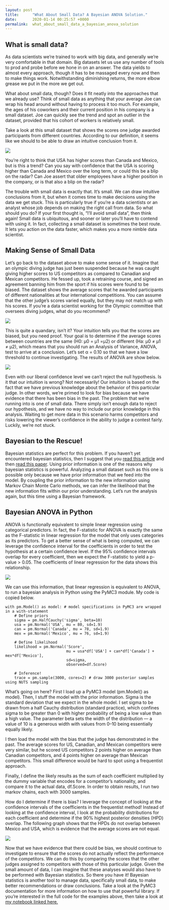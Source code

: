 ```yaml
---
layout: post
title:      "What About Small Data? A Bayesian ANOVA Solution."
date:       2020-01-14 00:25:57 +0000
permalink:  what_about_small_data_a_bayesian_anova_solution
---
```



## What is small data?
As data scientists we’re trained to work with big data, and generally we’re very comfortable in that domain. Big datasets let us use any number of tools to prod and probe before we hone in on an answer. The data yields to almost every approach, though it has to be massaged every now and then to make things work. Notwithstanding diminishing returns, the more elbow grease we put in the more we get out.

What about small data, though? Does it fit neatly into the approaches that we already use? Think of small data as anything that your average Joe can wrap his head around without having to process it too much. For example, the ages of his coworkers and their current position in his company is a small dataset. Joe can quickly see the trend and spot an outlier in the dataset, provided that his cohort of workers is relatively small.

Take a look at this small dataset that shows the scores one judge awarded participants from different countries. According to our definition, it seems like we should to be able to draw an intuitive conclusion from it.

![](https://miro.medium.com/max/154/0*GuFyJD3RrKtNFGyq)

You’re right to think that USA has higher scores than Canada and Mexico, but is this a trend? Can you say with confidence that the USA is scoring higher than Canada and Mexico over the long term, or could this be a blip on the radar? Can Joe assert that older employees have a higher position in the company, or is that also a blip on the radar?

The trouble with small data is exactly that. It’s small. We can draw intuitive conclusions from it, but when it comes time to make decisions using the data we get stuck. This is particularly true if you’re a data scientists or an analyst whose job depends on making the right call from data. So what should you do? If your first thought is, “I’ll avoid small data”, then think again! Small data is ubiquitous, and sooner or later you’ll have to contend with using it. In fact, collecting a small dataset is sometimes the best route. It lets you action on the data faster, which makes you a more nimble data scientist.

## Making Sense of Small Data
Let’s go back to the dataset above to make some sense of it. Imagine that an olympic diving judge has just been suspended because he was caught giving higher scores to US competitors as compared to Canadian and Mexican competitors. He fessed up, took a retraining course, and signed an agreement banning him from the sport if his scores were found to be biased. The dataset shows the average scores that he awarded participants of different nationalities at four international competitions. You can assume that the other judge’s scores varied equally, but they may not match up with his scores. If you’re a data scientist working for the Olympic committee that oversees diving judges, what do you recommend?

![](https://miro.medium.com/max/1024/0*rzaB1wi2Vy7-KYuO)

This is quite a quandary, isn’t it? Your intuition tells you that the scores are biased, but you need proof. Your goal is to determine if the average scores between countries are the same (H0: µ0 = µ1 =µ2) or different (Ha: µ0 ≠ µ1 ≠ µ2), which means that you should run an Analysis of Variance, ANOVA, test to arrive at a conclusion. Let’s set α = 0.10 so that we have a low threshold to continue investigating. The results of ANOVA are show below.

![](https://miro.medium.com/max/431/0*N-PPQaUuM8y72jTu)

Even with our liberal confidence level we can’t reject the null hypothesis. Is it that our intuition is wrong? Not necessarily! Our intuition is based on the fact that we have previous knowledge about the behavior of this particular judge. In other words, we’re primed to look for bias because we have evidence that there has been bias in the past. The problem that we’re running into is one of small data. There simply isn’t enough data to reject our hypothesis, and we have no way to include our prior knowledge in this analysis. Waiting to get more data in this scenario harms competitors and risks lowering the viewer’s confidence in the ability to judge a contest fairly. Luckily, we’re not stuck.

## Bayesian to the Rescue!
Bayesian statistics are perfect for this problem. If you haven’t yet encountered bayesian statistics, then I suggest that you [read this article](https://towardsdatascience.com/bayes-theorem-the-holy-grail-of-data-science-55d93315defb) and then [read this paper](https://www.ncbi.nlm.nih.gov/pmc/articles/PMC4158865/pdf/cdev0085-0842.pdf). Using prior information is one of the reasons why bayesian statistics is powerful. Analyzing a small dataset such as this one is possible only because we have prior information that we feed into the model. By coupling the prior information to the new information using Markov Chain Monte Carlo methods, we can infer the likelihood that the new information fits within our prior understanding. Let’s run the analysis again, but this time using a Bayesian framework.

## Bayesian ANOVA in Python
ANOVA is functionally equivalent to simple linear regression using categorical predictors. In fact, the F-statistic for ANOVA is exactly the same as the F-statistic in linear regression for the model that only uses categories as its predictors. To get a better sense of what is being computed, we can leverage the confidence interval for the coefficients in order to test the hypothesis at a certain confidence level. If the 95% confidence intervals overlap for every coefficient, then we expect the F-statistic to yield a p-value > 0.05. The coefficients of linear regression for the data shows this relationship.

![](https://miro.medium.com/max/507/0*SDF3mIVUPGAPeG7P)

We can use this information, that linear regression is equivalent to ANOVA, to run a bayesian analysis in Python using the PyMC3 module. My code is copied below.

```
with pm.Model() as model: # model specifications in PyMC3 are wrapped in a with-statement
    # Define priors
    sigma = pm.HalfCauchy('sigma', beta=10)
    usa = pm.Normal('USA', mu = 80, sd=1.9)
    can = pm.Normal('Canada', mu = 78, sd=1.9)
    mex = pm.Normal('Mexico', mu = 76, sd=1.9)

    # Define likelihood
    likelihood = pm.Normal('Score', 
                           mu = usa*df['USA'] + can*df['Canada'] + mex*df['Mexico'],
                           sd=sigma, 
                           observed=df.Score)

    # Inference!
    trace = pm.sample(3000, cores=2) # draw 3000 posterior samples using NUTS sampling
```

What’s going on here? First I load up a PyMC3 model (pm.Model() as model). Then, I stuff the model with the prior information. Sigma is the standard deviation that we expect in the whole model. I set sigma to be drawn from a half Cauchy distribution (standard practice), which confines sigma to be greater than 0 with higher probability of being a low value than a high value. The parameter beta sets the width of the distribution — a value of 10 is a generous width with values from 0–10 being essentially equally likely.

I then load the model with the bias that the judge has demonstrated in the past. The average scores for US, Canadian, and Mexican competitors were very similar, but he scored US competitors 2 points higher on average than Canadian competitors, and 4 points higher on average than Mexican competitors. This small difference would be hard to spot using a frequentist approach.

Finally, I define the likely results as the sum of each coefficient multiplied by the dummy variable that encodes for a competitor’s nationality, and compare it to the actual data, df.Score. In order to obtain results, I run two markov chains, each with 3000 samples.

How do I determine if there is bias? I leverage the concept of looking at the confidence intervals of the coefficients in the frequentist method! Instead of looking at the confidence interval, I look at the probability distributions for each coefficient and determine if the 90% highest posterior densities (HPD) overlap. The following graph shows that the HPDs do not overlap between Mexico and USA, which is evidence that the average scores are not equal.

![](https://miro.medium.com/max/716/0*-bsMpWJH_Z-atzCV)

Now that we have evidence that there could be bias, we should continue to investigate to ensure that the scores do not actually reflect the performance of the competitors. We can do this by comparing the scores that the other judges assigned to competitors with those of this particular judge. Given the small amount of data, I can imagine that these analyses would also have to be performed with Bayesian statistics.
So there you have it! Bayesian statistics is another tool to manage data, specifically small data, to make better recommendations or draw conclusions. Take a look at the PyMC3 documentation for more information on how to use that powerful library. If you’re interested in the full code for the examples above, then take a look at [my notebook linked here.](https://github.com/pjofrelora/BlogNotebooks/blob/master/ANOVA%20in%20Bayesian%20Framework.ipynb)
